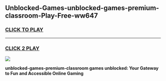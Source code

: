 
## Unblocked-Games-unblocked-games-premium-classroom-Play-Free-ww647
<h3>
<a href="https://premium76.site?title=unblocked-games-premium-classroom&ref=23A">CLICK TO PLAY</a></h3>
<hr>

<h3>
<a href="https://premium76.site?title=unblocked-games-premium-classroom&ref=23A">CLICK 2 PLAY</a>
  
</h3>

<a href="https://premium76.site?title=unblocked-games-premium-classroom&ref=23A"><img src="https://clearcache.store/games.png"></a>


**unblocked-games-premium-classroom games unblocked: Your Gateway to Fun and Accessible Online Gaming**
